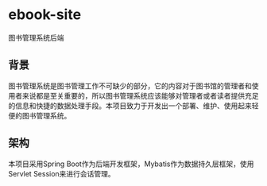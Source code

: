 # ebook-site
图书管理系统后端

## 背景
图书管理系统是图书管理工作不可缺少的部分，它的内容对于图书馆的管理者和使用者来说都是至关重要的，所以图书管理系统应该能够对管理者或者读者提供充足的信息和快捷的数据处理手段。本项目致力于开发出一个部署、维护、使用起来轻便的图书管理系统。

## 架构
本项目采用Spring Boot作为后端开发框架，Mybatis作为数据持久层框架，使用Servlet Session来进行会话管理。